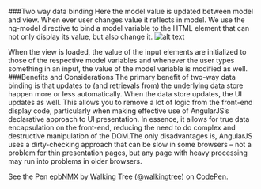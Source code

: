 ###Two way data binding
Here the model value is updated between model and view. When ever user changes value it reflects in model.
We use the ng-model directive to bind a model variable to the HTML element that can not only display its value, but also change it.
![alt text](https://docs.angularjs.org/img/Two_Way_Data_Binding.png "MVC")

When the view is loaded, the value of the input elements are initialized to those of the respective model variables and whenever the user types something in an input, the value of the model variable is modified as well.
###Benefits and Considerations
The primary benefit of two-way data binding is that updates to (and retrievals from) the underlying data store happen more or less automatically. When the data store updates, the UI updates as well. This allows you to remove a lot of logic from the front-end display code, particularly when making effective use of AngularJS’s declarative approach to UI presentation. In essence, it allows for true data encapsulation on the front-end, reducing the need to do complex and destructive manipulation of the DOM.The only disadvantages is, AngularJS uses a dirty-checking approach that can be slow in some browsers – not a problem for thin presentation pages, but any page with heavy processing may run into problems in older browsers.

<p data-height="268" data-theme-id="0" data-slug-hash="epbNMX" data-default-tab="result" data-user="walkingtree" class='codepen'>See the Pen <a href='http://codepen.io/walkingtree/pen/epbNMX/'>epbNMX</a> by Walking Tree (<a href='http://codepen.io/walkingtree'>@walkingtree</a>) on <a href='http://codepen.io'>CodePen</a>.</p>
<script async src="//assets.codepen.io/assets/embed/ei.js"></script>

